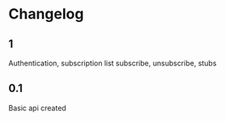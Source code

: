 # Changelog

## 1

Authentication, subscription list subscribe, unsubscribe, stubs

## 0.1

Basic api created
